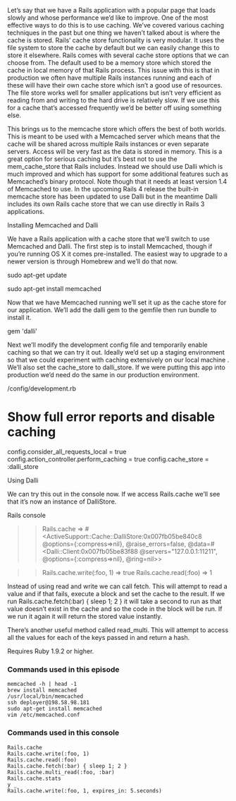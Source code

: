 
Let’s say that we have a Rails application with a popular page that loads slowly and whose performance we’d like to improve. One of the most effective ways to do this is to use caching. We’ve covered various caching techniques in the past but one thing we haven’t talked about is where the cache is stored. Rails’ cache store functionality is very modular. It uses the file system to store the cache by default but we can easily change this to store it elsewhere. Rails comes with several cache store options that we can choose from. The default used to be a memory store which stored the cache in local memory of that Rails process. This issue with this is that in production we often have multiple Rails instances running and each of these will have their own cache store which isn’t a good use of resources. The file store works well for smaller applications but isn’t very efficient as reading from and writing to the hard drive is relatively slow. If we use this for a cache that’s accessed frequently we’d be better off using something else.

This brings us to the memcache store which offers the best of both worlds. This is meant to be used with a Memcached server which means that the cache will be shared across multiple Rails instances or even separate servers. Access will be very fast as the data is stored in memory. This is a great option for serious caching but it’s best not to use the mem_cache_store that Rails includes. Instead we should use Dalli which is much improved and which has support for some additional features such as Memcached’s binary protocol. Note though that it needs at least version 1.4 of Memcached to use. In the upcoming Rails 4 release the built-in memcache store has been updated to use Dalli but in the meantime Dalli includes its own Rails cache store that we can use directly in Rails 3 applications.

Installing Memcached and Dalli

We have a Rails application with a cache store that we’ll switch to use Memcached and Dalli. The first step is to install Memcached, though if you’re running OS X it comes pre-installed. The easiest way to upgrade to a newer version is through Homebrew and we’ll do that now.

sudo apt-get update

sudo apt-get install memcached

Now that we have Memcached running we’ll set it up as the cache store for our application. We’ll add the dalli gem to the gemfile then run bundle to install it.

gem 'dalli'

Next we’ll modify the development config file and temporarily enable caching so that we can try it out. Ideally we’d set up a staging environment so that we could experiment with caching extensively on our local machine . We’ll also set the cache_store to dalli_store. If we were putting this app into production we’d need do the same in our production environment.


/config/development.rb




# Show full error reports and disable caching
config.consider_all_requests_local       = true
config.action_controller.perform_caching = true
config.cache_store = :dalli_store



Using Dalli

We can try this out in the console now. If we access Rails.cache we’ll see that it’s now an instance of DalliStore.


Rails console



>> Rails.cache
=> #<ActiveSupport::Cache::DalliStore:0x007fb05be840c8 @options={:compress=>nil}, @raise_errors=false, @data=#<Dalli::Client:0x007fb05be83f88 @servers="127.0.0.1:11211", @options={:compress=>nil}, @ring=nil>>

>> Rails.cache.write(:foo, 1)
=> true
>> Rails.cache.read(:foo)
=> 1

Instead of using read and write we can call fetch. This will attempt to read a value and if that fails, execute a block and set the cache to the result. If we run Rails.cache.fetch(:bar) { sleep 1; 2 } it will take a second to run as that value doesn’t exist in the cache and so the code in the block will be run. If we run it again it will return the stored value instantly.

There’s another useful method called read_multi. This will attempt to access all the values for each of the keys passed in and return a hash.


Requires Ruby 1.9.2 or higher.


### Commands used in this episode

```
memcached -h | head -1
brew install memcached
/usr/local/bin/memcached
ssh deployer@198.58.98.181
sudo apt-get install memcached
vim /etc/memcached.conf
```


### Commands used in this console

```
Rails.cache
Rails.cache.write(:foo, 1)
Rails.cache.read(:foo)
Rails.cache.fetch(:bar) { sleep 1; 2 }
Rails.cache.multi_read(:foo, :bar)
Rails.cache.stats
y _
Rails.cache.write(:foo, 1, expires_in: 5.seconds)
```
